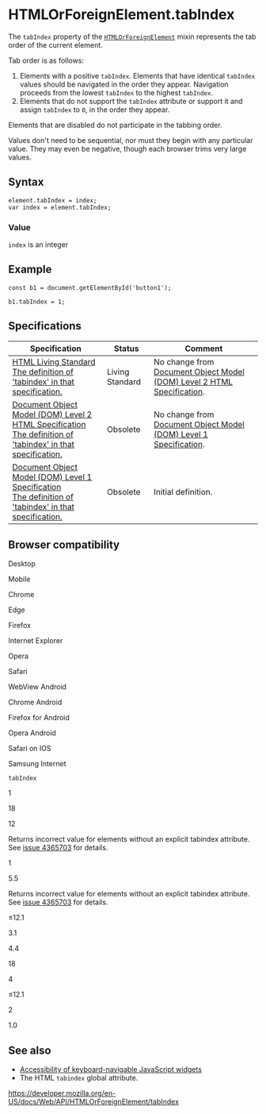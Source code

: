 HTMLOrForeignElement.tabIndex
=============================

The `tabIndex` property of the [`HTMLOrForeignElement`](../htmlorforeignelement) mixin represents the tab order of the current element.

Tab order is as follows:

1.  Elements with a positive `tabIndex`. Elements that have identical `tabIndex` values should be navigated in the order they appear. Navigation proceeds from the lowest `tabIndex` to the highest `tabIndex`.
2.  Elements that do not support the `tabIndex` attribute or support it and assign `tabIndex` to `0`, in the order they appear.

Elements that are disabled do not participate in the tabbing order.

Values don't need to be sequential, nor must they begin with any particular value. They may even be negative, though each browser trims very large values.

Syntax
------

    element.tabIndex = index;
    var index = element.tabIndex;

### Value

`index` is an integer

Example
-------

    const b1 = document.getElementById('button1');

    b1.tabIndex = 1;

Specifications
--------------

<table><thead><tr class="header"><th>Specification</th><th>Status</th><th>Comment</th></tr></thead><tbody><tr class="odd"><td><a href="https://html.spec.whatwg.org/multipage/#dom-tabindex">HTML Living Standard<br />
<span class="small">The definition of 'tabindex' in that specification.</span></a></td><td><span class="spec-living">Living Standard</span></td><td>No change from <a href="https://www.w3.org/TR/DOM-Level-2-HTML/">Document Object Model (DOM) Level 2 HTML Specification</a>.</td></tr><tr class="even"><td><a href="https://www.w3.org/TR/DOM-Level-2-HTML/html.html#ID-40676705">Document Object Model (DOM) Level 2 HTML Specification<br />
<span class="small">The definition of 'tabindex' in that specification.</span></a></td><td><span class="spec-obsolete">Obsolete</span></td><td>No change from <a href="https://www.w3.org/TR/REC-DOM-Level-1/">Document Object Model (DOM) Level 1 Specification</a>.</td></tr><tr class="odd"><td><a href="https://www.w3.org/TR/REC-DOM-Level-1/level-one-html.html#ID-40676705">Document Object Model (DOM) Level 1 Specification<br />
<span class="small">The definition of 'tabindex' in that specification.</span></a></td><td><span class="spec-obsolete">Obsolete</span></td><td>Initial definition.</td></tr></tbody></table>

Browser compatibility
---------------------

Desktop

Mobile

Chrome

Edge

Firefox

Internet Explorer

Opera

Safari

WebView Android

Chrome Android

Firefox for Android

Opera Android

Safari on IOS

Samsung Internet

`tabIndex`

1

18

12

Returns incorrect value for elements without an explicit tabindex attribute. See [issue 4365703](https://developer.microsoft.com/microsoft-edge/platform/issues/4365703/) for details.

1

5.5

Returns incorrect value for elements without an explicit tabindex attribute. See [issue 4365703](https://developer.microsoft.com/microsoft-edge/platform/issues/4365703/) for details.

≤12.1

3.1

4.4

18

4

≤12.1

2

1.0

See also
--------

-   [Accessibility of keyboard-navigable JavaScript widgets](https://developer.mozilla.org/en-US/docs/Web/Accessibility/Keyboard-navigable_JavaScript_widgets)
-   The HTML `tabindex` global attribute.

<a href="https://developer.mozilla.org/en-US/docs/Web/API/HTMLOrForeignElement/tabIndex" class="_attribution-link">https://developer.mozilla.org/en-US/docs/Web/API/HTMLOrForeignElement/tabIndex</a>
